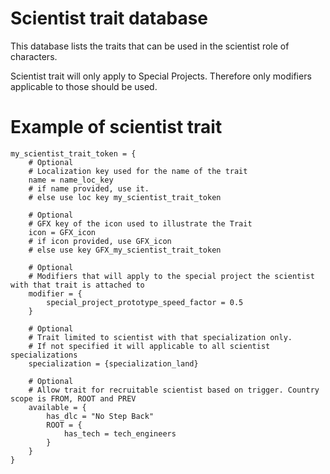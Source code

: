 # Scientist trait database

This database lists the traits that can be used in the scientist role of characters.

Scientist trait will only apply to Special Projects. Therefore only modifiers applicable to those should be used.

# Example of scientist trait

```
my_scientist_trait_token = {
	# Optional
	# Localization key used for the name of the trait
	name = name_loc_key
    # if name provided, use it.
    # else use loc key my_scientist_trait_token
	
	# Optional
	# GFX key of the icon used to illustrate the Trait
	icon = GFX_icon
    # if icon provided, use GFX_icon
    # else use key GFX_my_scientist_trait_token
	
	# Optional
	# Modifiers that will apply to the special project the scientist with that trait is attached to
	modifier = {
		special_project_prototype_speed_factor = 0.5
	}
	
	# Optional
	# Trait limited to scientist with that specialization only.
	# If not specified it will applicable to all scientist specializations
	specialization = {specialization_land}
	
	# Optional
	# Allow trait for recruitable scientist based on trigger. Country scope is FROM, ROOT and PREV
	available = {
		has_dlc = "No Step Back"
		ROOT = {
			has_tech = tech_engineers
		}
	}
}
```